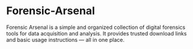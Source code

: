 # Forensic-Arsenal
Forensic Arsenal is a simple and organized collection of digital forensics tools for data acquisition and analysis.   It provides trusted download links and basic usage instructions — all in one place.
